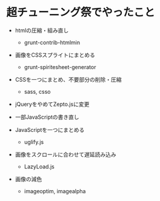 # 超チューニング祭でやったこと

- htmlの圧縮・組み直し
  - grunt-contrib-htmlmin
  
- 画像をCSSスプライトにまとめる
  - grunt-spiritesheet-generator
  
- CSSを一つにまとめ、不要部分の削除・圧縮
  - sass, csso
  
- jQueryをやめてZepto.jsに変更

- 一部JavaScriptの書き直し

- JavaScriptを一つにまとめる
  - uglify.js
  
- 画像をスクロールに合わせて遅延読み込み
  - LazyLoad.js
  
- 画像の減色
  - imageoptim, imagealpha